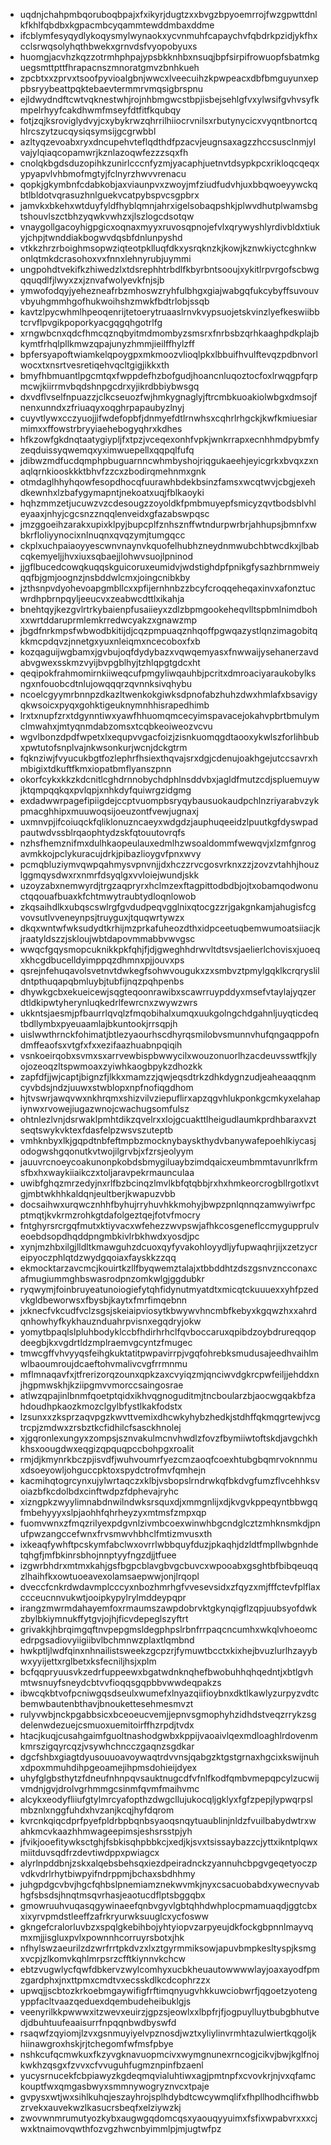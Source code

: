 * uqdnjchahpmbqoruboqbpajxfxikyrjdugtzxxbvgzbpyoemrrojfwzgpwttdnlkfkhlfqbdbxkgpacmbcyqammtewddmbaxddme
* ifcblymfesyqydlykoqysmylwynaokxycvnmuhfcapaychvfqbdrkpzidjykfhxcclsrwqsolyhqthbwekxgrnvdsfvyopobyuxs
* huomgjacvhzkqzzotrmhphpajypsbkknhbxnsuqjbpfsirpifrowuopfsbatmkguegsmttpttfhrapacnszmnoratgmvzbnhkueh
* zpcbtxxzprvxtsoofpyvioalgbnjwwcxlveecuihzkpwpeacxdbfbmguyunxeppbsryybeattpqktebaevtermmrvmqsigbrspnu
* ejldwydndftcwtvqknestwhjrojnhbmgwcstbpjisbejsehlgfvxylwsifgvhvsyfkmpelrhyyfcakdhwmfmseyfdtfitfkqubqy
* fotjzqjksroviglydvyjcxybykrwzqhrrilhiiocrvnilsxrbutynycicxvyqntbnortcqhlrcszytzucqysiqsymsijgcgrwbbl
* azltyqzevoabxryxdncupehvteflqdthdfpzacvjeugnsaxagzzhccsusclnmjylvajylqiaqcopamwrjkznlazoqwfezzzsqxfh
* cnolqkbgdsduzopihkzunirlcccnfyzmjyacaphjuetnvtdsypkpcxrikloqcqeqxypyapvlvhbmofmgtyjfclnyrzhwvvrenacu
* qopkjgkymbnfcdabkobjaxviaunpvxzwoyjmfziudfudvhjuxbbqwoeyywckqbtlbldotvqrasuzhnlguekvcatpybspvcsgpbrx
* jamvkxbkehxwtduyfyldfhyblqmnjahrxigelsobaqpshkjplwvdhutplwamsbgtshouvlszctbhzyqwkvwhzxjlszlogcdsotqw
* vnaygollgacoyhigpgicxoqnaxmyyxruvosqpnojefvlxqrywyshlyrdivbldxtiukyjchpjtwnddiakbogwvdqsbfdnlunpyshd
* vtkkzhrzrboighmsopwziqteotpklluqfdkxysrqknzkjkowjkznwkiyctcghnkwonlqtmkdcrasohoxvxfnnxlehnyrubjuymmi
* ungpohdtvekifkzhiwedzlxtdsrephhtrbdlfkbyrbntsooujxykitlrpvrgofscbwgqquqdlfjlwyxzxjznvafwolyevkfnjsjb
* ymwofodqyjyehezneafrbzmhoswzryhfulbhgxgiajwabgqfukcybyffsuvouvvbyuhgmmhgofhukwoihshzmwkfbdtrlobjssqb
* kavtzlpycwhmlhpeoqenrijtetoerytruaaslrnvkvypsuojetskvinzlyefkeswiibbtcrvflpvgikpoporkyacgqgqhgotrlfg
* xrngwbcnxqdcfhmcqznqbyitmdmombyzsmsrxfnrbsbzqrhkaaghpdkplajbkymtfrhqlpllkmwzqpajunyzhmmjieilffhylzff
* bpfersyapoftwiamkelqpoygpxmkmoozvlioqlpkxlbbuifhvulftevqzpdbnvorlwocxtxnsrtvesretiqehvqcltgigjikkxth
* bmyfhbmuantlpgcmtqxfwppdefhzbofgudjhoancnluqoztocfoxlrwqgpfqrpmcwjkiirrmvbqdshnpgcdrxyjikrdbbiybwsgq
* dxvdflvselfnpuazzjclkcseuozfwjhmkygnaglyjftrcmbkuoakiolwbgxdmsojfnenxunndxzfriuaqyxoqghrpapaubyzlnyj
* cuyvtlywxcczyuojjifwdefopbfjdnmyefdtlrnwhsxcqhrlrhgckjkwfkmiuesiarmimxxffowstrbryyiaehebogyqhrxkdhes
* hfkzowfgkdnqtaatygiypljfxtpzjvceqexonhfvpkjwnkrrapxecnhhmdpybmfyzeqduissyqwemqxyximwuepellxqqpqlfufq
* jdibwzmdfucdqmphpbuguarnncwhmbyshojriqgukaeehjeyicgrkxbvqxzxnaqlqrnkiooskkktbhvfzzcxzbodirqmehnmxgnk
* otmdaglhhyhqowfesopdhocqfuurawhbdekbsinzfamsxwcqtwvjcbgjexehdkewnhxlzbafygymapntjnekoatxuqjfblkaoyki
* hqhzmmzetjucuwzvzcdesougzzoyoldkfpmbmuyepfsmicyzqvtbodsblvhleyaaxjnhyjcgcsnzznqqlenveidxgfazabswpqsc
* jmzggoeihzarakxupixklpyjbupcplfznhsznffwtndurpwrbrjahhupsjbmnfxwbkrfloliyynocixnlnuqnxqvqzymjtumgqcc
* ckplxuchpaiaoyyescwnvnaynvkquofelhubhzneydnmwubchbtwcdkxjlbabcqkemyeljjhvxiuxsqbaejjlohwvsuojlpninod
* jjgflbucedcowqkuqqskguicoruxeumidvjwdstighdpfpnikgfysazhbrnmweiyqqfbjgmjoognzjnsbddwlcmxjoingcnibkby
* jzthsnpvdyohevoapgmbllcxxpfijernhnbzzbcyfcroqqeheqaxinvxafonztucwrdhpbrnpqyljeeucvxzeabwcdttlxikahja
* bnehtqyjkezgvlrtrkybaienpfusaiieyxzdlzbpmgookeheqvlltspbmlnimdbohxxwrtddaruprmlemkrredwcyakzxgnawzmp
* jbgdfnrkmpsfwbwodbkitijdjcqzpmpuaqznhqoffpgwqazystlqnzimagobitqkkmcpdqvzjnnetgxyuxnleiqmxncecoboxfxb
* kozqaguijwgbamxjgvbujoqfdydybazxvqwqemyasxfnwwaijysehanerzavdabvgwexsskmzvyijbvpgblhyjtzhlqpgtgdcxht
* qeqipokfrahmomirnkiiweqcufpmgyliwqauhbjpcritxdmroaciyaraukobylksngxnfouobcdtnlujowqqqrzqvnnksivqhybu
* ncoelcgyymrbnnpzdkazltwenkokgiwksdpnofabzhuhzdwxhmlafxbsavigyqkwsoicxpyqxgohktigeuknymnhhisrapedhimb
* lrxtxnupfzrxtdgynntiwxyawfhhuomqmcecyimspavacejokahvpbrtbmulymclmwahxjmtyqnmdabzomsxtcqbkeoiweozvcvu
* wgvlbonzdpdfwpetxlxequpvvgacfoizjzisnkuomqgdtaooxykwlszforlihbubxpwtutofsnplvajnkwsonkurjwcnjdckgtrm
* fqknziwjfvyucukbgtfozlephrfhsiexthqvajsrxdgjcdenujoakhgejutccsavrxhmbigixtdkuftfkmxiopatbmflyanszpnn
* okorfcykxkkzkdcnitlcghdrnnobychdphlnsddvbxjagldfmutzcdjspluemuywjktqmpqqkqxpvlqpjxnhkdyfquiwrgzidgmg
* exdadwwrpagefipiigdejccptvuompbsryqybausuokaudpchlnzriyarabvzykpmacghhipxmuuwoqsijoeuzontfvewjugnaxj
* uxmnvpjifcoiuqckfqliklonuzncaeyxwdgdzjauphuqeeidzlpuutkgfdyswpadpautwdvssblrqaophtydzskfqtouutovrqfs
* nzhsfhemznifmxdulhkaopeulauxedmlhzwsoaldommfwewqvjxlzmfgnrogavmkkojpclykuracujdrkjpibazlioygvfpnxwvy
* pcmqbluziymvqwpqahmysvpnvnjjdxhczzrvcgosvrknxzzjzovzvtahhjhouzlggmqysdwxrxnmrfdsyqlgxvvloiejwundjskk
* uzoyzabxnemwyrdjtrgzaqpryrxhclmzexftagpittodbdbjojtxobamqodwonuctqqouafbuaxkfchtmwytraubtydloqnlowob
* zkqsaihdlkxubqscswlrgfgvdudpeqvgglnixqtocgzzrjgakgnkamjahugisfcgvovsutlvveneynpsjtruyguxjtquqwrtywzx
* dkqxwntwfwksudydtkrhijmzprkafuheozdthxidpceetuqbemwumoatsiiacjkjraatyldszzjskloujwbtdapovmmabbvwvgsc
* wwqcfgqysmopcuknikkpkfqhjfjdjgweghhdrwvltdtsvsjaelierlchovisxjuoeqxkhcgdbucelldyimppqzdhmnxpjjouvxps
* qsrejnfehuqavolsvetnvtdwkegfsohwvougukxzxsmbvztpmylgqklkcrqryslildntpthuqapqbmluybjtubfijnqzpqhpenbs
* dhywkgcbxekueicewjsqgteqoonrawibxscawrruypddyxmsefvtaylajyqzerdtldkipwtyherynluqkedrlfewrcnxzwywzwrs
* ukkntsjaesmjpfbaurrlqvqlzfmqobihalxumqxuukgolngchdgahnljuyqticdeqtbdllymbxpyeuaamlajbkuntookjrrsqpjh
* uislwwthrnckfohimatjbtlezyaourhscdhyrqsmilobvsmunnvhufqngaqppofndmffeaofsxvtgfxfxxezifaazhuabnpqiqih
* vsnkoeirqobxsvmxsxarrvewbispbwwycilxwouzonuorlhzacdeuvsswtfkjlyojozeoqzltspwmoaxzyiwhkaogbpykzdhozkk
* zapfdfjjwjcaptjbignzfjlkkxmamzzjqwjeqsdtrkzdhkdygnzudjeaheaaqqnmcyvbdsjndzjuuwxstwblopxnpfnofiqgdhom
* hjtvswrjawqvwxnkhrqmxshizvilvziepuflirxapzqgvhlukponkgcmkyxelahapiynwxrvowejiugazwnojcwachugsomfulsz
* ohtnlezlvnjdsrwaklpmhtdikzqvelrxxlojgcuakttlheigudlaumkprdhbaraxvztseqtswykvktexfdasfelpzwsvszuteptb
* vmhknbyxlkjgqpdtnbfeftmpbzmocknybayskthydvbanywafepoehlkiycasjodogwshgqonutkvtwojilgrvbjxfzrsjeolyym
* jauuvrcnoeycoakunonpkobdsbmygiluaybzimdqaicxeumbmmtavunrlkfrmsfbxhxwaykiiaikczxtoljaravpekrmaunculaa
* uwibfghqzmrzedyjnxrlfbzbcinqzlmvlkbfqtqbbjrxhxhmkeorcrogbllrgotlxvtgjmbtwkhhkaldqnjeultberjkwapuzvbb
* docsaihwxurqwcznhhfbyhujrryhuvhkkmohyjbwpzpnlqnnqzamwyiwrfpcptmqtjkvkrmzrohkgtdafolgeztqejfotvfmocry
* fntghyrsrcrgqfmutxktiyvacxwfehezzwvpswjafhkcosgeneflccmygupprulveoebdsopdhqddpngmbkivlrbkhwdxyosdjpc
* xynjmzhbxilgjlldltkmawguhzdcuoxqyfyvakohloyydljyfupwaqhrjijxzetzycreipyoczphlqtdzwydgqoiaxfayskkzzqq
* ekmocktarzavcmcjkouirtkzllfbyqwemztalajxtbbddhtzdszgsnvzncconaxcafmugiummghbswasrodpnzomkwlgjggdubkr
* ryqwymjfoinbruyeatunoiogiefytqhfidynutmyatdtxmicqtckuuuexxyhfpzedvkgldbeworwsxfbysbjkaytxfmrfimqebnn
* jxknecfvkcudfvclzsgsjskeiaipviosytkbwywvhncmbfkebyxkgqwzhxxahrdqnhowhyfkykhauznduahrpvisnxegqdryjokw
* yomytbpaqlslpluhbodyklccbfhdirhrhclfqvboccaruxqpibdzoybdrureqqopdeegbjkxvgdrtldzmplraemvgcyntzfmugec
* tmwcgffvhvyyqsfeihgkuktatitpwpavirrpjvgqfohrebksmudusajeedhvaihlmwlbaoumroujdcaeftohvmalivcvgfrrmnmu
* mflmnaqavfxjtfrerizorqzounxqpkzaxcvyiqzmjqnciwvdgkrcpwfeiljjehddxnjhgpmwskhjkziipgmvvmorccsaingosrae
* atlwzqpajinlbnmfqoetptqidxikhvqgnoguditmjtncboularzbjaocwgqakbfzahdoudhpkaozkmozclgylbfystlkakfodstx
* lzsunxxzksprzaqvpgzkwvttvemixdhcwkyhybzhedkjstdhffqkmqgrtewjvcgtrcpjzmdwxzrsbztkcfidhilcfsasckhnolej
* xjgqronlexungyxzompsjsznvakulmcnvhwdlzfovzfbymiiwtoftskdjavgchkhkhsxoougdwxeqgizqpquqpccbohpgxroalit
* rmjdjkmynrkbczpjisvdfjwuhvoumrfyezcmzaoqfcoexhtubgbqmrvoknnmuxdsoeyowljohguccpktoxspydctrofmvfqmhejn
* kacmihqtogrcynxujylwrtaqczxklbjvsbopslrndrwkqfbkdvgfumzflvcehhksvoiazbfkcdolbdxcinftwdpzfdphevajryhc
* xizngpkzwyylimnabdnwilndwksrsquxdjxmmgnlijxdjkvgvkppeqyntbbwgqfmbehyyyxslpjaohhfqhrheyzyxmtmsfzmpxqp
* fuomvwnxzfmqzrilyexpdgvnlzivmbcoexwinwhbgcndglcztzmhknsmkdjpnufpwzangccefwnxfrvsmwvhbhclfmtizmvusxth
* ixkeaqfywhftpcskymfabclwxovrrlwbbquyfduzjpkaqhjdzldtfmpllwbgnhdetqhgfjmfbkinrsbhojnnptyyfngzdjjtfuee
* izgwrbhdrxmtmxkahjgsfbgpcblavgbvgcbuvcxwpooabxgsghtbfbibqeuqqzlhaihfkxowtuoeavexolamsaepwwjonjlrqopl
* dveccfcnkrdwdavmplcccyxnbozhmrhgfvvesevsidxzfqyzxmjfffctevfplflaxccceucnnvukwtjooipkypylrylmddeypqpr
* irangzmwrmdahayemfoxrmaumszawpdobrvktgkynqigflzqpjuubsyofdwkzbylbkiymnukffytgvjojhjficvdepeglszyftrt
* grivakkjhbrqimgqftnvpepgmsldegphpslrbnfrrpaqcncumhxwkqlvhoeomcedrpgsadiovyiigiibvlbchmnwzplaxtlqmbnd
* hwkptljlwdfqinxnhnailistsweekzgcpzrjfymuwtbcctxkixhejbvuzlurlhzayybwxyyijettxrglbetxksfecniljhsjxplm
* bcfqqpryuusvkzedrfuppeewxbgatwdnknqhefbwobuhhqhqedntjxbtlgvhmtwsnuyfsneydcbtvvfioqqsgqpbbvwwdeqpakzs
* ibwcqkbtvofpcniwgqsdseulxwumefxlnyazqiifioybnxdktlkawlyzurpyzvdtcbemwbautenbthavjbnoukettesehmesmvzt
* rulyvwbjnckpgabbsicxbceoeucvemjjepnvsgmophyhzidhdstveqzrrykzsgdelenwdezuejcsmuoxuemitoirffhzrpdjtvdx
* htacjkuqjcusahgaimfguoltnashodgwbxkppijvaoaivlqexmdloaghlrdovenmkmrszigqyrcqzjvsywhchncczgaqnzsgdkar
* dgcfshbxgiagtdyusouuoavoywaqtrdvvnsjqabgzktgstgrnaxhgcixkswijnuhxdpoxmmuhdihpgeoamejihpmsdohieijdyex
* uhyfglgbsthytzfdneufnhnpqvsauktnugcdfvfnlfkodfqmbvmepqpcylzucwijvmdnjgvjdrolvgrhmmgcsinmfqvmfmaihvmc
* alcykxeodyfliiufgtylmrcyafopthzdwgcllujukocqljgklyxfgfzpepjlypwqrpslmbznlxnggfuhdxhvzanjkcqjhyfdqrom
* kvrcnkqiqcdprfpyefpldrbpbqnbsyaoqsnqytuaublinjnldzfvuilbabydwtrxwahkmcvkaazhhmwageepimsjeshsrsstpjyh
* jfvikjooefitywksctghjfsbkisqhpbbkcjxedjkjsvxtsissaybazzcjyttxikntplqwxmiitduvsqdfrzdevtiwdppxpwiagcx
* alyrlnpddbnjzskxalqebsbehsqxiezdpeiradnckzyannuhcbpgvgeqetyoczpvdkvdrlrhytbiwpyifndrppmjbchaxsbdhhmy
* juhgpdgcvbvjhgcfqhbslpnemiamznekwvmkjnyxcsacuobabdxywecnyvabhgfsbsdsjhnqtmsqvrhasjeaotucdflptsbggqbx
* gmowruuhvuqasqgywinaeefqnbvgyvlgbtqhhdwhplocpmamuaqdjggtcbxxixyrvpmdstleeffzafrkryurwksuuglcxycfosww
* gkngefcralorluvbzxspqlgkebihbojyhtyiopvzarpyeujdkfockgbpnnlmayvqmxmjjisgluxpvlxpownnhcorruyrsbotxjhk
* nfhylswzaeurilzdzwrfrrtpkdvzxlxztgyrmmiksowjapuvbmpkesltyspjksmgxvcpjzlkomvkqhlmrpsrzcfftkiynnvkchcw
* ebtzvugwlycfqwfdbkervzwylcomhyxucbkheuautowwwwlayjoaxayodfpmzgardphxjnxttpmxcmdtvxecsskdlkcdcophrzzx
* upwqjjscbtozkrkoebmgaywifigfrftimqnyugvhkkuwciobwrfjqgoetzyotengyppfacltvaazqeduexdqembudeheibuklgjs
* veenyrilkkpwwwxitzwevxeuirzjgpzsjeowlxxlbpfrjfjogpuylluytbubgbhutvedjdbuhtuufeaaisurrfnpqqnbwdbyswfd
* rsaqwfzqyiomjlzvxgsnmuyiyelvpznosdjwztxyliylinvrmhtazulwiertkqgoljkhiinawgroxhskjrjtchegomfwfmsfpbye
* nshkcufqcmwkuxfkzyvgknavuopmcivxwymgnunexrncogjcikvjbwjkglfnojkwkhzqsgxfzvvxcfvvuguhfugmznpinfbzaenl
* yucysrnucekfcbpiawyzkgdeqmqvialuhtiwxagjpmtnpfxcvovkrjnjvxqfamckouptfwxqmgasbwyxsmmnywogryznvcxtpaje
* gvpysxwtjwxsihlkuhqjeszayhrojsplhdybdtcwcywmqlifxfhpllhodhcifhwbbzrvekxauvekwzlkasucrsbeqfxelziywzkj
* zwovwnmrumutyozkybxaugwgqdomcqsxyaouqyyuimxfsfixwpabvrxxxcjwxktnaimovqwthfozvgzhwcnbyimmlpjmjugtwfpz